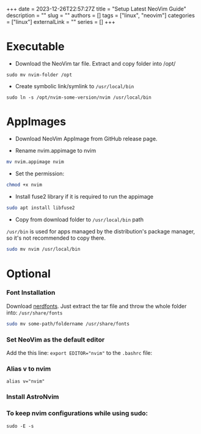 +++ 
date = 2023-12-26T22:57:27Z
title = "Setup Latest NeoVim Guide"
description = ""
slug = ""
authors = []
tags = ["linux", "neovim"]
categories = ["linux"]
externalLink = ""
series = []
+++

# Executable

- Download the NeoVim tar file. Extract and copy folder into /opt/

```
sudo mv nvim-folder /opt
```

- Create symbolic link/symlink to `/usr/local/bin`

```
sudo ln -s /opt/nvim-some-version/nvim /usr/local/bin
```

# AppImages

- Download NeoVim AppImage from GitHub release page.

- Rename nvim.appimage to nvim

```bash
mv nvim.appimage nvim
```

- Set the permission:

```bash
chmod +x nvim
```

- Install fuse2 library if it is required to run the appimage

```bash
sudo apt install libfuse2
```

- Copy from download folder to `/usr/local/bin` path

`/usr/bin` is used for apps managed by the distribution's package manager, so it's not recommended to copy there.

```bash
sudo mv nvim /usr/local/bin
```

# Optional

### Font Installation

Download [nerdfonts](https://www.nerdfonts.com/font-downloads). Just extract the tar file and throw the whole folder into: `/usr/share/fonts`

```bash
sudo mv some-path/foldername /usr/share/fonts
```

### Set NeoVim as the default editor

Add the this line: `export EDITOR="nvim"` to the `.bashrc` file:

### Alias v to nvim

`alias v="nvim"`

### Install AstroNvim

### To keep nvim configurations while using sudo:

`sudo -E -s`

